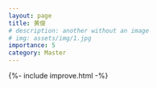 ```yaml
---
layout: page
title: 黄俊
# description: another without an image
# img: assets/img/1.jpg
importance: 5
category: Master
---
```


{%- include improve.html -%}
